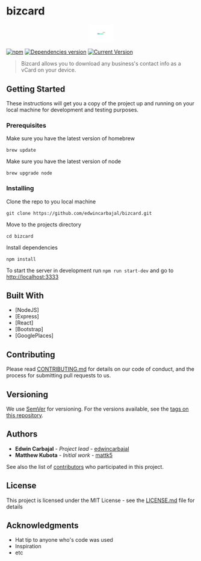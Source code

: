 # bizcard

<p align="center"><img width=12.5% src="https://github.com/edwincarbajal/bizcard/blob/master/src/public/img/finished_logo_mockup_.pdf"></p>

[![npm](https://img.shields.io/npm/v/npm.svg)](https://github.com/edwincarbajal/bizcard) [![Dependencies version](https://david-dm.org/edwincarbajal/bizcard.svg)](https://david-dm.org/edwincarbajal/bizcard) [![Current Version](https://img.shields.io/badge/version-1.0.0-green.svg)](https://github.com/edwincarbajal/bizcard)

> Bizcard allows you to download any business's contact info as a vCard on your device.

## Getting Started

These instructions will get you a copy of the project up and running on your local machine for development and testing purposes.

### Prerequisites

Make sure you have the latest version of homebrew

```
brew update
```

Make sure you have the latest version of node

```
brew upgrade node
```

### Installing

Clone the repo to you local machine

```
git clone https://github.com/edwincarbajal/bizcard.git
```

Move to the projects directory

```
cd bizcard
```

Install dependencies
```
npm install
```

To start the server in development run `npm run start-dev` and go to [http://localhost:3333](http://localhost:3333)

## Built With

* [NodeJS]
* [Express]
* [React]
* [Bootstrap]
* [GooglePlaces]

## Contributing

Please read [CONTRIBUTING.md](https://gist.github.com/PurpleBooth/b24679402957c63ec426) for details on our code of conduct, and the process for submitting pull requests to us.

## Versioning

We use [SemVer](http://semver.org/) for versioning. For the versions available, see the [tags on this repository](https://github.com/your/project/tags).

## Authors

* **Edwin Carbajal** - *Project lead* - [edwincarbajal](https://github.com/edwincarbajal)
* **Matthew Kubota** - *Initial work* - [mattk5](https://github.com/mattk5)

See also the list of [contributors](https://github.com/edwincarbajal/bizcard/contributors) who participated in this project.

## License

This project is licensed under the MIT License - see the [LICENSE.md](LICENSE.md) file for details

## Acknowledgments

* Hat tip to anyone who's code was used
* Inspiration
* etc
